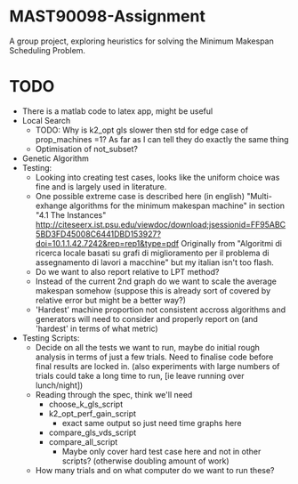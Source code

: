 # MAST90098-Assignment
A group project, exploring heuristics for solving the Minimum Makespan 
Scheduling Problem.

# TODO
* There is a matlab code to latex app, might be useful
* Local Search
    * TODO: Why is k2_opt gls slower then std for edge case of prop_machines =1?
        As far as I can tell they do exactly the same thing
    * Optimisation of not_subset?
* Genetic Algorithm
* Testing:
    * Looking into creating test cases, looks like the uniform choice was fine
    and is largely used in literature.
    * One possible extreme case is described here (in english)
    "Multi-exhange algorithms for the minimum makespan machine"
    in section "4.1 The Instances"
    http://citeseerx.ist.psu.edu/viewdoc/download;jsessionid=FF95ABC5BD3FD45008C6441DBD153927?doi=10.1.1.42.7242&rep=rep1&type=pdf 
    Originally from
    "Algoritmi di ricerca locale basati su grafi di miglioramento per il problema di assegnamento di lavori a macchine"
    but my italian isn't too flash.
    * Do we want to also report relative to LPT method?
    * Instead of the current 2nd graph do we want to scale the average makespan somehow
    (suppose this is already sort of covered by relative error but might be a better way?)
    * 'Hardest' machine proportion not consistent accross algorithms and generators
    will need to consider and properly report on (and 'hardest' in terms of what metric)
* Testing Scripts:
    * Decide on all the tests we want to run, maybe do initial rough analysis
    in terms of just a few trials. Need to finalise code before final results
    are locked in. (also experiments with large numbers of trials could take
    a long time to run, [ie leave running over lunch/night])
    * Reading through the spec, think we'll need
        * choose_k_gls_script
        * k2_opt_perf_gain_script
            * exact same output so just need time graphs here
        * compare_gls_vds_script
        * compare_all_script
            * Maybe only cover hard test case here and not in other scripts?
            (otherwise doubling amount of work)
    * How many trials and on what computer do we want to run these?
